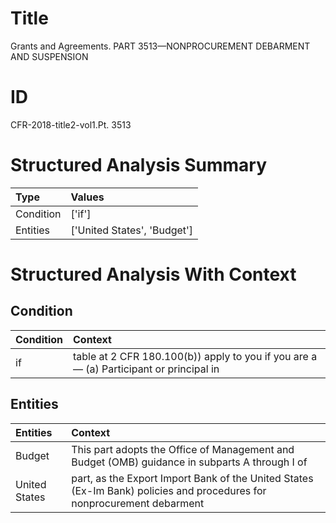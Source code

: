 # Title

 Grants and Agreements. PART 3513—NONPROCUREMENT DEBARMENT AND SUSPENSION


# ID

 CFR-2018-title2-vol1.Pt. 3513


# Structured Analysis Summary

| Type      | Values                      |
|:----------|:----------------------------|
| Condition | ['if']                      |
| Entities  | ['United States', 'Budget'] |


# Structured Analysis With Context

 


## Condition

| Condition   | Context                                                                                     |
|:------------|:--------------------------------------------------------------------------------------------|
| if          | table at 2 CFR 180.100(b)) apply to you if you are a&#8212; (a) Participant or principal in |


## Entities

| Entities      | Context                                                                                                                |
|:--------------|:-----------------------------------------------------------------------------------------------------------------------|
| Budget        | This part adopts the Office of Management and  Budget (OMB) guidance in subparts A through I of                        |
| United States | part, as the Export Import Bank of the United States (Ex-Im Bank) policies and procedures for nonprocurement debarment |


